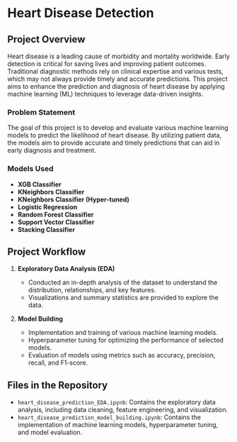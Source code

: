 # Heart Disease Detection

## Project Overview

Heart disease is a leading cause of morbidity and mortality worldwide. Early detection is critical for saving lives and improving patient outcomes. Traditional diagnostic methods rely on clinical expertise and various tests, which may not always provide timely and accurate predictions. This project aims to enhance the prediction and diagnosis of heart disease by applying machine learning (ML) techniques to leverage data-driven insights.

### Problem Statement

The goal of this project is to develop and evaluate various machine learning models to predict the likelihood of heart disease. By utilizing patient data, the models aim to provide accurate and timely predictions that can aid in early diagnosis and treatment.

### Models Used

- **XGB Classifier**
- **KNeighbors Classifier**
- **KNeighbors Classifier (Hyper-tuned)**
- **Logistic Regression**
- **Random Forest Classifier**
- **Support Vector Classifier**
- **Stacking Classifier**

## Project Workflow

1. **Exploratory Data Analysis (EDA)**
   - Conducted an in-depth analysis of the dataset to understand the distribution, relationships, and key features.
   - Visualizations and summary statistics are provided to explore the data.

2. **Model Building**
   - Implementation and training of various machine learning models.
   - Hyperparameter tuning for optimizing the performance of selected models.
   - Evaluation of models using metrics such as accuracy, precision, recall, and F1-score.

## Files in the Repository

- `heart_disease_prediction_EDA.ipynb`: Contains the exploratory data analysis, including data cleaning, feature engineering, and visualization.
- `heart_disease_prediction_model_building.ipynb`: Contains the implementation of machine learning models, hyperparameter tuning, and model evaluation.
